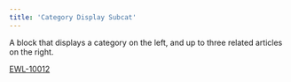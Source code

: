 ```yaml
---
title: 'Category Display Subcat'
---
```


A block that displays a category on the left, and up to three related articles on the right.

[EWL-10012](https://issues.ama-assn.org/browse/EWL-10012)

